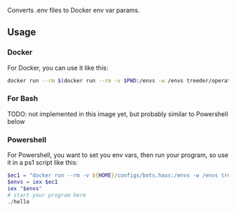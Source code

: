 Converts .env files to Docker env var params. 

## Usage

### Docker

For Docker, you can use it like this:

```sh
docker run --rm $(docker run --rm -v $PWD:/envs -w /envs treeder/operator:env-to-args .env) -p 8080:8080 treeder/hello
```

### For Bash

TODO: not implemented in this image yet, but probably similar to Powershell below

### Powershell

For Powershell, you want to set you env vars, then run your program, so use it in a ps1 script like this:

```ps1
$ec1 = "docker run --rm -v ${HOME}/configs/bots.haus:/envs -w /envs treeder/operator:env-to-args dev.env --type ps"
$envs = iex $ec1
iex "$envs"
# start your program here
./hello
```

